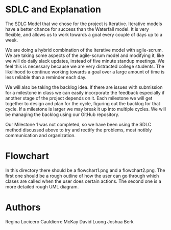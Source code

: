 # SDLC and Explanation

The SDLC Model that we chose for the project is Iterative. Iterative models have a better chance for success than the Waterfall model. It is very flexible, and allows us to work towards a goal every couple of days up to a week. 

We are doing a hybrid combination of the Iterative model with agile-scrum. We are taking some aspects of the agile-scrum model and modifying it, like we will do daily slack updates, instead of five minute standup meetings. We feel this is necessary because we are very distracted college students. The likelihood to continue working towards a goal over a large amount of time is less reliable than a reminder each day. 

We will also be taking the backlog idea. If there are issues with submission for a milestone in class we can easily incorporate the feedback especially if another stage of the project depends on it. Each milestone we will get together to design and plan for the cycle, figuring out the backlog for that cycle. If a milestone is larger we may break it up into multiple cycles. We will be managing the backlog using our GitHub repository. 

Our Milestone 1 was not completed, so we have been using the SDLC method discussed above to try and rectify the problems, most notibly communication and organization.


# Flowchart

In this directory there should be a flowchart1.png and a flowchart2.png. The first one should be a rough outline of how the user can go through which clases are called when the user does certain actions. The second one is a more detailed rough UML diagram.

# Authors
Regina Locicero
Cauldierre McKay
David Luong
Joshua Berk
